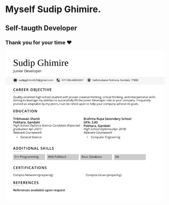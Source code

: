 # Myself Sudip Ghimire.
## Self-taugth Developer
### Thank you for your time :heart:

![](documents/cv-basic.png)